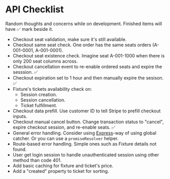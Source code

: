 # API Checklist

Random thoughts and concerns while on development. Finished items will have ✅ mark beside it.

- Checkout seat validation, make sure it's still available.
- Checkout same seat check. One order has the same seats orders (A-001-0001, A-001-0001).
- Checkout seat existence check. Imagine seat A-001-1000 when there is only 200 seat columns across.
- Checkout cancellation event to re-enable ordered seats and expire the sesssion. ✅
- Checkout expiration set to 1 hour and then manually expire the sesison. ✅
- Fixture's tickets availability check on:
  - Session creation.
  - Session cancellation.
  - Ticket fulfillment.
- Checkout data prefill. Use customer ID to tell Stripe to prefill checkout inputs.
- Checkout manual cancel button. Change transaction status to "cancel", expire checkout session, and re-enable seats. ✅
- General error handling. Consider using [Express](https://expressjs.com/en/guide/error-handling.html)-way of using global catcher. Or you can use a `promiseResolver` helper.
- Route-based error handling. Simple ones such as Fixture details not found.
- User get login session to handle unauthenticated session using other method than code 401.
- Add basic caching for fixture and ticket's price.
- Add a "created" property to ticket for sorting.
